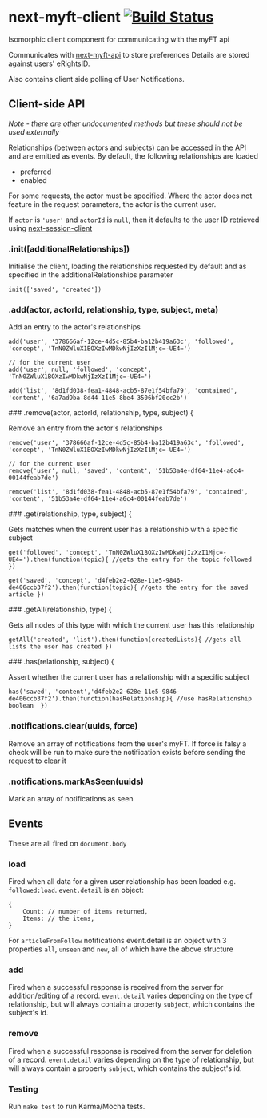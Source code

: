 # next-myft-client [![Build Status](https://travis-ci.org/Financial-Times/next-myft-client.svg?branch=no-unecessary-writes)](https://travis-ci.org/Financial-Times/next-myft-client)
Isomorphic client component for communicating with the myFT api

Communicates with
[next-myft-api](http://github.com/Financial-Times/next-myft-api)
to store preferences Details are stored against users' eRightsID.

Also contains client side polling of User Notifications.

## Client-side API

*Note - there are other undocumented methods but these should not be used externally*


Relationships (between actors and subjects) can be accessed in the API and are emitted as events. By default, the
following relationships are loaded

* preferred
* enabled


For some requests, the actor must be specified. Where the actor does not feature in the request parameters, the actor is the current user.

If `actor` is `'user'` and `actorId` is `null`, then it defaults to the user ID retrieved using [next-session-client](https://github.com/Financial-Times/next-session-client)

### .init([additionalRelationships])

Initialise the client, loading the relationships requested by default and as specified in the additionalRelationships
parameter

```
init(['saved', 'created'])
```

### .add(actor, actorId, relationship, type, subject, meta)

Add an entry to the actor's relationships
```
add('user', '378666af-12ce-4d5c-85b4-ba12b419a63c', 'followed', 'concept', 'TnN0ZWluX1BOXzIwMDkwNjIzXzI1Mjc=-UE4=')

// for the current user
add('user', null, 'followed', 'concept', 'TnN0ZWluX1BOXzIwMDkwNjIzXzI1Mjc=-UE4=')

add('list', '8d1fd038-fea1-4848-acb5-87e1f54bfa79', 'contained', 'content', '6a7ad9ba-8d44-11e5-8be4-3506bf20cc2b')
```

### .remove(actor, actorId, relationship, type, subject) {

Remove an entry from the actor's relationships
```
remove('user', '378666af-12ce-4d5c-85b4-ba12b419a63c', 'followed', 'concept', 'TnN0ZWluX1BOXzIwMDkwNjIzXzI1Mjc=-UE4=')

// for the current user
remove('user', null, 'saved', 'content', '51b53a4e-df64-11e4-a6c4-00144feab7de')

remove('list', '8d1fd038-fea1-4848-acb5-87e1f54bfa79', 'contained', 'content', '51b53a4e-df64-11e4-a6c4-00144feab7de')
```

### .get(relationship, type, subject) {

Gets matches when the current user has a relationship with a specific subject

```
get('followed', 'concept', 'TnN0ZWluX1BOXzIwMDkwNjIzXzI1Mjc=-UE4=').then(function(topic){ //gets the entry for the topic followed  })

get('saved', 'concept', 'd4feb2e2-628e-11e5-9846-de406ccb37f2').then(function(topic){ //gets the entry for the saved article })
```

### .getAll(relationship, type) {

Gets all nodes of this type with which the current user has this relationship
```
getAll('created', 'list').then(function(createdLists){ //gets all lists the user has created })
```

### .has(relationship, subject) {

Assert whether the current user has a relationship with a specific subject
```
has('saved', 'content','d4feb2e2-628e-11e5-9846-de406ccb37f2').then(function(hasRelationship){ //use hasRelationship boolean  })
```

### .notifications.clear(uuids, force)

Remove an array of notifications from the user's myFT. If force is falsy a check will be run to make sure the notification exists before sending the request to clear it

### .notifications.markAsSeen(uuids)

Mark an array of notifications as seen


## Events

These are all fired on `document.body`

### load

Fired when all data for a given user relationship has been loaded e.g. `followed:load`. `event.detail` is an object:
```
{
	Count: // number of items returned,
	Items: // the items,
}
```

For `articleFromFollow` notifications event.detail is an object with 3 properties `all`, `unseen` and `new`, all of which have the above structure

### add

Fired when a successful response is received from the server for addition/editing of a record. `event.detail` varies depending on the type of relationship, but will always contain a property `subject`, which contains the subject's id.

### remove

Fired when a successful response is received from the server for deletion of a record. `event.detail` varies depending on the type of relationship, but will always contain a property `subject`, which contains the subject's id.

### Testing

Run `make test` to run Karma/Mocha tests.

